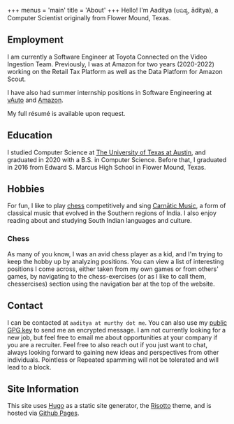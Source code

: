 +++
menus = 'main'
title = 'About'
+++
Hello! I'm Aaditya (ಆದಿತ್ಯ, āditya), a Computer Scientist originally from Flower Mound, Texas.

## Employment
I am currently a Software Engineer at Toyota Connected on the Video Ingestion Team. Previously, I
was at Amazon for two years (2020-2022) working on the Retail Tax Platform as well as the Data Platform for Amazon Scout.

I have also had summer internship positions in Software Engineering at [vAuto](https://www.vauto.com/) and [Amazon](https://www.amazon.com).

My full résumé is available upon request.

## Education
I studied Computer Science at [The University of Texas at Austin](https://www.cs.utexas.edu), and graduated in 2020 with a B.S. in Computer Science. Before that, I graduated in 2016 from Edward S. Marcus High School in Flower Mound, Texas.

## Hobbies
For fun, I like to play [chess](https://www.uschess.org/msa/MbrDtlTnmtHst.php?13739907) competitively and sing [Carnātic Music](https://en.wikipedia.org/wiki/Carnatic_music), a form of classical music that evolved in the Southern regions of India. I also enjoy reading about and studying South Indian languages and culture.
### Chess
As many of you know, I was an avid chess player as a kid,
and I'm trying to keep the hobby up by analyzing positions. You can view a list of interesting
positions I come across, either taken from my own games or from others' games, by navigating to the chess-exercises (or as I like to call them, chessercises) section using the navigation bar at the top of the website.

## Contact
I can be contacted at `aaditya at murthy dot me`. You can also use my [public GPG key](https://keybase.io/amurthy123) to send me an encrypted message. I am not currently looking for a new job, but feel free to email me about opportunities at your company if you are a recruiter. Feel free to also reach out if you just want to chat, always looking forward to gaining new ideas and perspectives from other individuals. Pointless or Repeated spamming will not be tolerated and will lead to a block.

## Site Information
This site uses [Hugo](https://gohugo.io/) as a static site generator,
the [Risotto](https://github.com/joeroe/risotto) theme, and is hosted via
[Github Pages](https://pages.github.com/).
